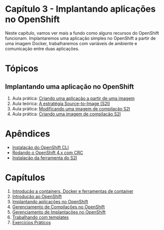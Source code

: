 # Capítulo 3 - Implantando aplicações no OpenShift
Neste capítulo, vamos ver mais a fundo como alguns recursos do OpenShift funcionam. Implantaremos uma aplicação simples no OpenShift a partir de uma imagem Docker, trabalharemos com variáveis de ambiente e comunicação entre duas aplicações.

# Tópicos
## Implantando uma aplicação no OpenShift
1. Aula prática: [Criando uma aplicação a partir de uma imagem](aula01)
2. Aula teórica: [A estratégia Source-to-Image (S2I)](aula02)
3. Aula prática: [Modificando uma imagem de compilação S2I](aula03)
4. Aula prática: [Criando uma imagem de compilação S2I](aula04)

# Apêndices
* [Instalação do OpenShift CLI](apendices/openshift_cli.md)
* [Rodando o OpenShift 4.x com CRC](apendices/openshift_crc.md)
* [Instalação da ferramenta do S2I](apendices/s2i.md)

# Capítulos
1. [Introdução a containers, Docker e ferramentas de container](https://github.com/mentoria-openshift/capitulo01)
2. [Introdução ao OpenShift](https://github.com/mentoria-openshift/capitulo02)
3. [Implantando aplicações no OpenShift](https://github.com/mentoria-openshift/capitulo03)
4. [Gerenciamento de Compilações no OpenShift](https://github.com/mentoria-openshift/capitulo04)
5. [Gerenciamento de Implantações no OpenShift](https://github.com/mentoria-openshift/capitulo05)
6. [Trabalhando com templates](https://github.com/mentoria-openshift/capitulo06)
7. [Exercícios Práticos](https://github.com/mentoria-openshift/capitulo07)
